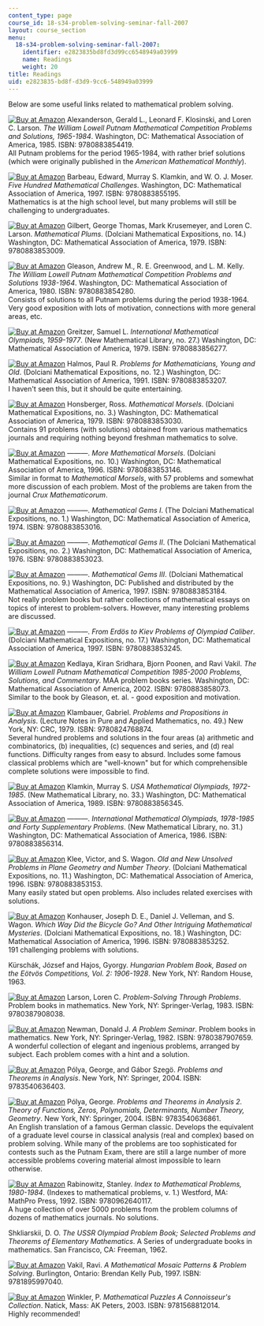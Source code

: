 ```yaml
---
content_type: page
course_id: 18-s34-problem-solving-seminar-fall-2007
layout: course_section
menu:
  18-s34-problem-solving-seminar-fall-2007:
    identifier: e2823835bd8fd3d99cc6548949a03999
    name: Readings
    weight: 20
title: Readings
uid: e2823835-bd8f-d3d9-9cc6-548949a03999
---
```


Below are some useful links related to mathematical problem solving.

[![Buy at Amazon](/images/a_logo_17.gif)](http://www.amazon.com/exec/obidos/ASIN/0883854414/ref=nosim/mitopencourse-20) Alexanderson, Gerald L., Leonard F. Klosinski, and Loren C. Larson. _The William Lowell Putnam Mathematical Competition Problems and Solutions, 1965-1984_. Washington, DC: Mathematical Association of America, 1985. ISBN: 9780883854419.  
All Putnam problems for the period 1965-1984, with rather brief solutions (which were originally published in the _American Mathematical Monthly_).

[![Buy at Amazon](/images/a_logo_17.gif)](http://www.amazon.com/exec/obidos/ASIN/0883855194/ref=nosim/mitopencourse-20) Barbeau, Edward, Murray S. Klamkin, and W. O. J. Moser. _Five Hundred Mathematical Challenges_. Washington, DC: Mathematical Association of America, 1997. ISBN: 9780883855195.  
Mathematics is at the high school level, but many problems will still be challenging to undergraduates.

[![Buy at Amazon](/images/a_logo_17.gif)](http://www.amazon.com/exec/obidos/ASIN/0883853000/ref=nosim/mitopencourse-20) Gilbert, George Thomas, Mark Krusemeyer, and Loren C. Larson. _Mathematical Plums_. (Dolciani Mathematical Expositions, no. 14.) Washington, DC: Mathematical Association of America, 1979. ISBN: 9780883853009.

[![Buy at Amazon](/images/a_logo_17.gif)](http://www.amazon.com/exec/obidos/ASIN/0883854287/ref=nosim/mitopencourse-20) Gleason, Andrew M., R. E. Greenwood, and L. M. Kelly. _The William Lowell Putnam Mathematical Competition Problems and Solutions 1938-1964_. Washington, DC: Mathematical Association of America, 1980. ISBN: 9780883854280.  
Consists of solutions to all Putnam problems during the period 1938-1964. Very good exposition with lots of motivation, connections with more general areas, etc.

[![Buy at Amazon](/images/a_logo_17.gif)](http://www.amazon.com/exec/obidos/ASIN/0883856271/ref=nosim/mitopencourse-20) Greitzer, Samuel L. _International Mathematical Olympiads, 1959-1977_. (New Mathematical Library, no. 27.) Washington, DC: Mathematical Association of America, 1979. ISBN: 9780883856277.

[![Buy at Amazon](/images/a_logo_17.gif)](http://www.amazon.com/exec/obidos/ASIN/0883853205/ref=nosim/mitopencourse-20) Halmos, Paul R. _Problems for Mathematicians, Young and Old_. (Dolciani Mathematical Expositions, no. 12.) Washington, DC: Mathematical Association of America, 1991. ISBN: 9780883853207.  
I haven't seen this, but it should be quite entertaining.

[![Buy at Amazon](/images/a_logo_17.gif)](http://www.amazon.com/exec/obidos/ASIN/0883853035/ref=nosim/mitopencourse-20) Honsberger, Ross. _Mathematical Morsels_. (Dolciani Mathematical Expositions, no. 3.) Washington, DC: Mathematical Association of America, 1979. ISBN: 9780883853030.  
Contains 91 problems (with solutions) obtained from various mathematics journals and requiring nothing beyond freshman mathematics to solve.

[![Buy at Amazon](/images/a_logo_17.gif)](http://www.amazon.com/exec/obidos/ASIN/0883853140/ref=nosim/mitopencourse-20) ———. _More Mathematical Morsels_. (Dolciani Mathematical Expositions, no. 10.) Washington, DC: Mathematical Association of America, 1996. ISBN: 9780883853146.  
Similar in format to _Mathematical Morsels_, with 57 problems and somewhat more discussion of each problem. Most of the problems are taken from the journal _Crux Mathematicorum_.

[![Buy at Amazon](/images/a_logo_17.gif)](http://www.amazon.com/exec/obidos/ASIN/0883853019/ref=nosim/mitopencourse-20) ———. _Mathematical Gems I_. (The Dolciani Mathematical Expositions, no. 1.) Washington, DC: Mathematical Association of America, 1974. ISBN: 9780883853016.

[![Buy at Amazon](/images/a_logo_17.gif)](http://www.amazon.com/exec/obidos/ASIN/0883853027/ref=nosim/mitopencourse-20) ———. _Mathematical Gems II_. (The Dolciani Mathematical Expositions, no. 2.) Washington, DC: Mathematical Association of America, 1976. ISBN: 9780883853023.

[![Buy at Amazon](/images/a_logo_17.gif)](http://www.amazon.com/exec/obidos/ASIN/0883853183/ref=nosim/mitopencourse-20) ———. _Mathematical Gems III_. (Dolciani Mathematical Expositions, no. 9.) Washington, DC: Published and distributed by the Mathematical Association of America, 1997. ISBN: 9780883853184.  
Not really problem books but rather collections of mathematical essays on topics of interest to problem-solvers. However, many interesting problems are discussed.

[![Buy at Amazon](/images/a_logo_17.gif)](http://www.amazon.com/exec/obidos/ASIN/0883853248/ref=nosim/mitopencourse-20) ———. _From Erdös to Kiev Problems of Olympiad Caliber_. (Dolciani Mathematical Expositions, no. 17.) Washington, DC: Mathematical Association of America, 1997. ISBN: 9780883853245.

[![Buy at Amazon](/images/a_logo_17.gif)](http://www.amazon.com/exec/obidos/ASIN/088385807X/ref=nosim/mitopencourse-20) Kedlaya, Kiran Sridhara, Bjorn Poonen, and Ravi Vakil. _The William Lowell Putnam Mathematical Competition 1985-2000 Problems, Solutions, and Commentary_. MAA problem books series. Washington, DC: Mathematical Association of America, 2002. ISBN: 9780883858073.  
Similar to the book by Gleason, et. al. - good exposition and motivation.

[![Buy at Amazon](/images/a_logo_17.gif)](http://www.amazon.com/exec/obidos/ASIN/0824768876/ref=nosim/mitopencourse-20) Klambauer, Gabriel. _Problems and Propositions in Analysis_. (Lecture Notes in Pure and Applied Mathematics, no. 49.) New York, NY: CRC, 1979. ISBN: 9780824768874.  
Several hundred problems and solutions in the four areas (a) arithmetic and combinatorics, (b) inequalities, (c) sequences and series, and (d) real functions. Difficulty ranges from easy to absurd. Includes some famous classical problems which are "well-known" but for which comprehensible complete solutions were impossible to find.

[![Buy at Amazon](/images/a_logo_17.gif)](http://www.amazon.com/exec/obidos/ASIN/0883856344/ref=nosim/mitopencourse-20) Klamkin, Murray S. _USA Mathematical Olympiads, 1972-1985_. (New Mathematical Library, no. 33.) Washington, DC: Mathematical Association of America, 1989. ISBN: 9780883856345.

[![Buy at Amazon](/images/a_logo_17.gif)](http://www.amazon.com/exec/obidos/ASIN/088385631X/ref=nosim/mitopencourse-20) ———. _International Mathematical Olympiads, 1978-1985 and Forty Supplementary Problems_. (New Mathematical Library, no. 31.) Washington, DC: Mathematical Association of America, 1986. ISBN: 9780883856314.

[![Buy at Amazon](/images/a_logo_17.gif)](http://www.amazon.com/exec/obidos/ASIN/0883853159/ref=nosim/mitopencourse-20) Klee, Victor, and S. Wagon. _Old and New Unsolved Problems in Plane Geometry and Number Theory_. (Dolciani Mathematical Expositions, no. 11.) Washington, DC: Mathematical Association of America, 1996. ISBN: 9780883853153.  
Many easily stated but open problems. Also includes related exercises with solutions.

[![Buy at Amazon](/images/a_logo_17.gif)](http://www.amazon.com/exec/obidos/ASIN/0883853256/ref=nosim/mitopencourse-20) Konhauser, Joseph D. E., Daniel J. Velleman, and S. Wagon. _Which Way Did the Bicycle Go? And Other Intriguing Mathematical Mysteries_. (Dolciani Mathematical Expositions, no. 18.) Washington, DC: Mathematical Association of America, 1996. ISBN: 9780883853252.  
191 challenging problems with solutions.

Kürschák, József and Hajos, Gyorgy. _Hungarian Problem Book, Based on the Eötvös Competitions, Vol. 2: 1906-1928_. New York, NY: Random House, 1963.

[![Buy at Amazon](/images/a_logo_17.gif)](http://www.amazon.com/exec/obidos/ASIN/038790803X/ref=nosim/mitopencourse-20) Larson, Loren C. _Problem-Solving Through Problems_. Problem books in mathematics. New York, NY: Springer-Verlag, 1983. ISBN: 9780387908038.

[![Buy at Amazon](/images/a_logo_17.gif)](http://www.amazon.com/exec/obidos/ASIN/0387907653/ref=nosim/mitopencourse-20) Newman, Donald J. _A Problem Seminar_. Problem books in mathematics. New York, NY: Springer-Verlag, 1982. ISBN: 9780387907659.  
A wonderful collection of elegant and ingenious problems, arranged by subject. Each problem comes with a hint and a solution.

[![Buy at Amazon](/images/a_logo_17.gif)](http://www.amazon.com/exec/obidos/ASIN/3540636404/ref=nosim/mitopencourse-20) Pólya, George, and Gábor Szegö. _Problems and Theorems in Analysis_. New York, NY: Springer, 2004. ISBN: 9783540636403.

[![Buy at Amazon](/images/a_logo_17.gif)](http://www.amazon.com/exec/obidos/ASIN/3540636862/ref=nosim/mitopencourse-20) Pólya, George. _Problems and Theorems in Analysis 2. Theory of Functions, Zeros, Polynomials, Determinants, Number Theory, Geometry_. New York, NY: Springer, 2004. ISBN: 9783540636861.  
An English translation of a famous German classic. Develops the equivalent of a graduate level course in classical analysis (real and complex) based on problem solving. While many of the problems are too sophisticated for contests such as the Putnam Exam, there are still a large number of more accessible problems covering material almost impossible to learn otherwise.

[![Buy at Amazon](/images/a_logo_17.gif)](http://www.amazon.com/exec/obidos/ASIN/0962640115/ref=nosim/mitopencourse-20) Rabinowitz, Stanley. _Index to Mathematical Problems, 1980-1984_. (Indexes to mathematical problems, v. 1.) Westford, MA: MathPro Press, 1992. ISBN: 9780962640117.  
A huge collection of over 5000 problems from the problem columns of dozens of mathematics journals. No solutions.

Shkliarskii, D. O. _The USSR Olympiad Problem Book; Selected Problems and Theorems of Elementary Mathematics_. A Series of undergraduate books in mathematics. San Francisco, CA: Freeman, 1962.

[![Buy at Amazon](/images/a_logo_17.gif)](http://www.amazon.com/exec/obidos/ASIN/1895997046/ref=nosim/mitopencourse-20) Vakil, Ravi. _A Mathematical Mosaic Patterns & Problem Solving_. Burlington, Ontario: Brendan Kelly Pub, 1997. ISBN: 9781895997040.

[![Buy at Amazon](/images/a_logo_17.gif)](http://www.amazon.com/exec/obidos/ASIN/1568812019/ref=nosim/mitopencourse-20) Winkler, P. _Mathematical Puzzles A Connoisseur's Collection_. Natick, Mass: AK Peters, 2003. ISBN: 9781568812014.  
Highly recommended!